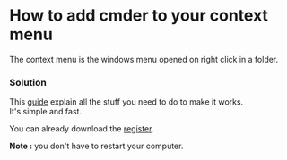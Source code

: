 # How to add cmder to your context menu

The context menu is the windows menu opened on right click in a folder.  

### Solution

This [guide](https://github.com/cmderdev/cmder/wiki/%5BWindows%5D-%22Open-Cmder-Here%22-in-context-menu) explain all the stuff you need to do to make it works.  
It's simple and fast.

You can already download the [register](OpenCmderHere.reg).

**Note :** you don't have to restart your computer.
